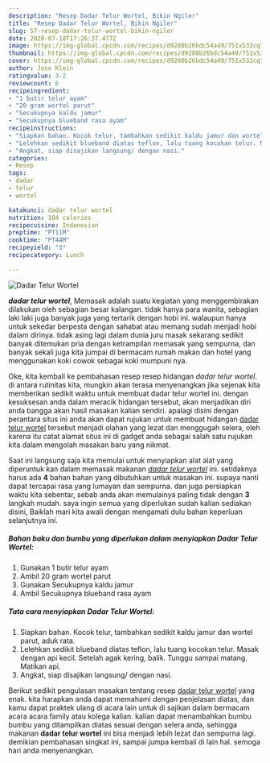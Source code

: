 ```yaml
---
description: "Resep Dadar Telur Wortel, Bikin Ngiler"
title: "Resep Dadar Telur Wortel, Bikin Ngiler"
slug: 57-resep-dadar-telur-wortel-bikin-ngiler
date: 2020-07-18T17:26:37.477Z
image: https://img-global.cpcdn.com/recipes/d9280b26bdc54a49/751x532cq70/dadar-telur-wortel-foto-resep-utama.jpg
thumbnail: https://img-global.cpcdn.com/recipes/d9280b26bdc54a49/751x532cq70/dadar-telur-wortel-foto-resep-utama.jpg
cover: https://img-global.cpcdn.com/recipes/d9280b26bdc54a49/751x532cq70/dadar-telur-wortel-foto-resep-utama.jpg
author: Jose Klein
ratingvalue: 3.2
reviewcount: 6
recipeingredient:
- "1 butir telur ayam"
- "20 gram wortel parut"
- "Secukupnya kaldu jamur"
- "Secukupnya blueband rasa ayam"
recipeinstructions:
- "Siapkan bahan. Kocok telur, tambahkan sedikit kaldu jamur dan wortel parut, aduk rata."
- "Lelehkan sedikit blueband diatas teflon, lalu tuang kocokan telur. Masak dengan api kecil. Setelah agak kering, balik. Tunggu sampai matang. Matikan api."
- "Angkat, siap disajikan langsung/ dengan nasi."
categories:
- Resep
tags:
- dadar
- telur
- wortel

katakunci: dadar telur wortel 
nutrition: 104 calories
recipecuisine: Indonesian
preptime: "PT11M"
cooktime: "PT44M"
recipeyield: "3"
recipecategory: Lunch

---
```



![Dadar Telur Wortel](https://img-global.cpcdn.com/recipes/d9280b26bdc54a49/751x532cq70/dadar-telur-wortel-foto-resep-utama.jpg)

<b><i>dadar telur wortel</i></b>, Memasak adalah suatu kegiatan yang menggembirakan dilakukan oleh sebagian besar kalangan. tidak hanya para wanita, sebagian laki laki juga banyak juga yang tertarik dengan hobi ini. walaupun hanya untuk sekedar berpesta dengan sahabat atau memang sudah menjadi hobi dalam dirinya. tidak asing lagi dalam dunia juru masak sekarang sedikit banyak ditemukan pria dengan ketrampilan memasak yang sempurna, dan banyak sekali juga kita jumpai di bermacam rumah makan dan hotel yang menggunakan koki cowok sebagai koki mumpuni nya.



Oke, kita kembali ke pembahasan resep resep hidangan <i>dadar telur wortel</i>. di antara rutinitas kita, mungkin akan terasa menyenangkan jika sejenak kita memberikan sedikit waktu untuk membuat dadar telur wortel ini. dengan kesuksesan anda dalam meracik hidangan tersebut, akan menjadikan diri anda bangga akan hasil masakan kalian sendiri. apalagi disini dengan perantara situs ini anda akan dapat rujukan untuk membuat hidangan <u>dadar telur wortel</u> tersebut menjadi olahan yang lezat dan menggugah selera, oleh karena itu catat alamat situs ini di gadget anda sebagai salah satu rujukan kita dalam mengolah masakan baru yang nikmat.


Saat ini langsung saja kita memulai untuk menyiapkan alat alat yang diperuntuk kan dalam memasak makanan <u><i>dadar telur wortel</i></u> ini. setidaknya harus ada <b>4</b> bahan bahan yang dibutuhkan untuk masakan ini. supaya nanti dapat tercapai rasa yang lumayan dan sempurna. dan juga persiapkan waktu kita sebentar, sebab anda akan memulainya paling tidak dengan <b>3</b> langkah mudah. saya ingin semua yang diperlukan sudah kalian sediakan disini, Baiklah mari kita awali dengan mengamati dulu bahan keperluan selanjutnya ini.

<!--inarticleads1-->

##### Bahan baku dan bumbu yang diperlukan dalam menyiapkan Dadar Telur Wortel:

1. Gunakan 1 butir telur ayam
1. Ambil 20 gram wortel parut
1. Gunakan Secukupnya kaldu jamur
1. Ambil Secukupnya blueband rasa ayam




<!--inarticleads2-->

##### Tata cara menyiapkan Dadar Telur Wortel:

1. Siapkan bahan. Kocok telur, tambahkan sedikit kaldu jamur dan wortel parut, aduk rata.
1. Lelehkan sedikit blueband diatas teflon, lalu tuang kocokan telur. Masak dengan api kecil. Setelah agak kering, balik. Tunggu sampai matang. Matikan api.
1. Angkat, siap disajikan langsung/ dengan nasi.




Berikut sedikit pengulasan masakan tentang resep <u>dadar telur wortel</u> yang enak. kita harapkan anda dapat memahami dengan penjelasan diatas, dan kamu dapat praktek ulang di acara lain untuk di sajikan dalam bermacam acara acara family atau kolega kalian. kalian dapat menambahkan bumbu bumbu yang ditampilkan diatas sesuai dengan selera anda, sehingga makanan <b>dadar telur wortel</b> ini bisa menjadi lebih lezat dan sempurna lagi. demikian pembahasan singkat ini, sampai jumpa kembali di lain hal. semoga hari anda menyenangkan.
